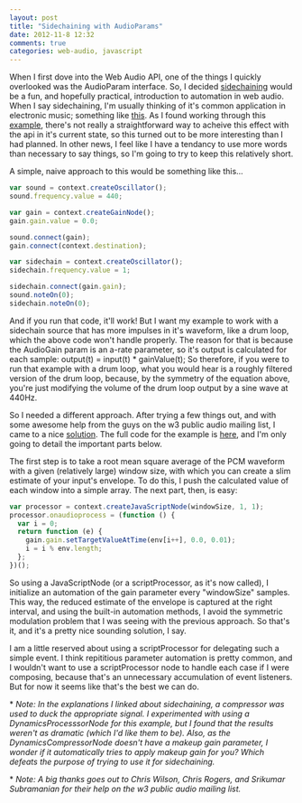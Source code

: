 ```yaml
---
layout: post
title: "Sidechaining with AudioParams"
date: 2012-11-8 12:32
comments: true
categories: web-audio, javascript
---
```


When I first dove into the Web Audio API, one of the things I quickly overlooked
was the AudioParam interface. So, I decided 
[sidechaining](http://en.wikipedia.org/wiki/Dynamic_range_compression#Side-chaining) 
would be a fun, and hopefully practical, introduction to automation in web audio. 
When I say sidechaining, I'm usually thinking of it's common application
in electronic music; something like [this](http://www.youtube.com/watch?v=2lCI-2ceR7g). 
As I found working through this [example](http://nick-thompson.github.com/examples/sidechain/), 
there's not really a straightforward way to 
acheive this effect with the api in it's current state, so this turned out to be more
interesting than I had planned. 
In other news, I feel like I have a tendancy to use more words than necessary to say things, so
I'm going to try to keep this relatively short.

A simple, naive approach to this would be something like this...
```javascript
var sound = context.createOscillator();
sound.frequency.value = 440;

var gain = context.createGainNode();
gain.gain.value = 0.0;

sound.connect(gain);
gain.connect(context.destination);

var sidechain = context.createOscillator();
sidechain.frequency.value = 1;

sidechain.connect(gain.gain);
sound.noteOn(0);
sidechain.noteOn(0);
```

And if you run that code, it'll work! But I want my example to work with a sidechain
source that has more impulses in it's waveform, like a drum loop, which the above code
won't handle properly. The reason for that is because the AudioGain param is an a-rate
parameter, so it's output is calculated for each sample: output(t) = input(t) * gainValue(t);
So therefore, if you were to run that example with a drum loop, what you would hear is a roughly
filtered version of the drum loop, because, by the symmetry of the equation above, you're
just modifying the volume of the drum loop output by a sine wave at 440Hz.

So I needed a different approach. After trying a few things out, and with some
awesome help from the guys on the w3 public audio mailing list, I came to a nice
[solution](http://nick-thompson.github.com/examples/sidechain/). The full code for
the example is [here](https://github.com/nick-thompson/nick-thompson.github.com/blob/master/examples/sidechain/sidechain.js),
and I'm only going to detail the important parts below.

The first step is to take a root mean square average of the PCM waveform with a given
(relatively large) window size, with which you can create a slim estimate of your
input's envelope. To do this, I push the calculated value of each window into a simple
array. The next part, then, is easy:

```javascript
var processor = context.createJavaScriptNode(windowSize, 1, 1);
processor.onaudioprocess = (function () {
  var i = 0;
  return function (e) {
    gain.gain.setTargetValueAtTime(env[i++], 0.0, 0.01);
    i = i % env.length;
  };
})();
```

So using a JavaScriptNode (or a scriptProcessor, as it's now called), I initialize
an automation of the gain parameter every "windowSize" samples. This way, the reduced
estimate of the envelope is captured at the right interval, and using the built-in
automation methods, I avoid the symmetric modulation problem that I was seeing with the
previous approach. So that's it, and it's a pretty nice sounding solution, I say.

I am a little reserved about using a scriptProcessor for delegating such a simple event.
I think repititious parameter automation is pretty common, and I wouldn't want to use
a scriptProcessor node to handle each case if I were composing, because that's an unnecessary
accumulation of event listeners. But for now it seems like that's the best we can do.

\* _Note: In the explanations I linked about sidechaining, a compressor was used to duck
the appropriate signal. I experimented with using a DynamicsProcesssorNode for this example,
but I found that the results weren't as dramatic (which I'd like them to be). Also, as the DynamicsCompressorNode
doesn't have a makeup gain parameter, I wonder if it automatically tries to apply makeup gain for you? Which defeats
the purpose of trying to use it for sidechaining._

\* _Note: A big thanks goes out to Chris Wilson, Chris Rogers, and Srikumar Subramanian for their help on the w3
public audio mailing list._
